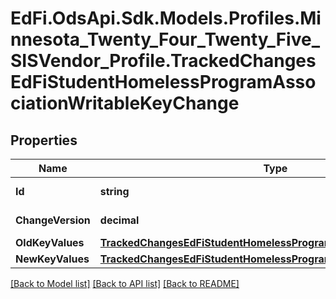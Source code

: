 # EdFi.OdsApi.Sdk.Models.Profiles.Minnesota_Twenty_Four_Twenty_Five_SISVendor_Profile.TrackedChangesEdFiStudentHomelessProgramAssociationWritableKeyChange

## Properties

Name | Type | Description | Notes
------------ | ------------- | ------------- | -------------
**Id** | **string** | Resource identifier | [optional] 
**ChangeVersion** | **decimal** | Change version | [optional] 
**OldKeyValues** | [**TrackedChangesEdFiStudentHomelessProgramAssociationWritableKey**](TrackedChangesEdFiStudentHomelessProgramAssociationWritableKey.md) |  | [optional] 
**NewKeyValues** | [**TrackedChangesEdFiStudentHomelessProgramAssociationWritableKey**](TrackedChangesEdFiStudentHomelessProgramAssociationWritableKey.md) |  | [optional] 

[[Back to Model list]](../README.md#documentation-for-models) [[Back to API list]](../README.md#documentation-for-api-endpoints) [[Back to README]](../README.md)

